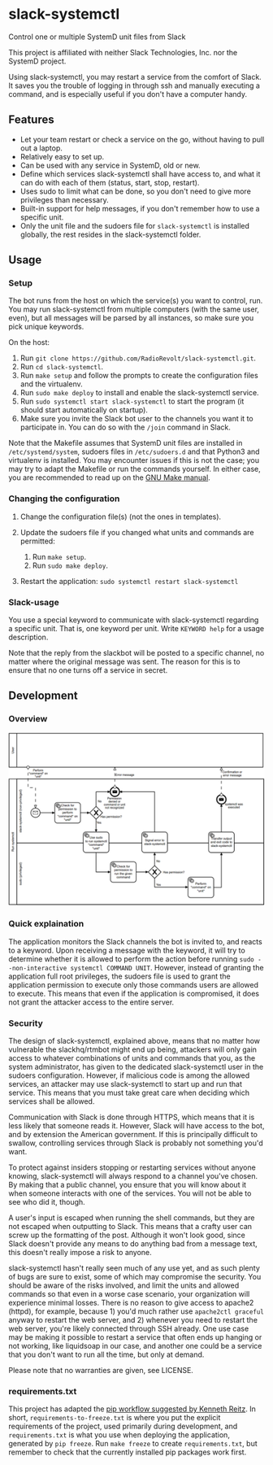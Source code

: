 # slack-systemctl
Control one or multiple SystemD unit files from Slack

This project is affiliated with neither Slack Technologies, Inc. nor the SystemD
project.

Using slack-systemctl, you may restart a service from the comfort of Slack.
It saves you the trouble of logging in through ssh and manually executing a
command, and is especially useful if you don't have a computer handy.

## Features

* Let your team restart or check a service on the go, without having to pull
  out a laptop.
* Relatively easy to set up.
* Can be used with any service in SystemD, old or new.
* Define which services slack-systemctl shall have access to, and what
  it can do with each of them (status, start, stop, restart).
* Uses sudo to limit what can be done, so you don't need to give more
  privileges than necessary.
* Built-in support for help messages, if you don't remember how to use
  a specific unit.
* Only the unit file and the sudoers file for `slack-systemctl` is installed globally,
  the rest resides in the slack-systemctl folder.

## Usage

### Setup

The bot runs from the host on which the service(s) you want to control, run.
You may run slack-systemctl from multiple computers (with the same user, even),
but all messages will be parsed by all instances, so make sure you pick unique
keywords.

On the host:

1. Run `git clone https://github.com/RadioRevolt/slack-systemctl.git`.
2. Run `cd slack-systemctl`.
3. Run `make setup` and follow the prompts to create the configuration files and the virtualenv.
6. Run `sudo make deploy` to install and enable the slack-systemctl service.
7. Run `sudo systemctl start slack-systemctl` to start the program
   (it should start automatically on startup).
8. Make sure you invite the Slack bot user to the channels you want it to participate in.
   You can do so with the `/join` command in Slack.

Note that the Makefile assumes that SystemD unit files are installed in
`/etc/systemd/system`, sudoers files in `/etc/sudoers.d` and that
Python3 and virtualenv is installed. You may encounter issues if this is not the case;
you may try to adapt the Makefile or run the commands yourself. In either
case, you are recommended to read up on the [GNU Make manual](https://www.gnu.org/software/make/manual/make.html).

### Changing the configuration

1. Change the configuration file(s) (not the ones in templates).
2. Update the sudoers file if you changed what units and commands are permitted:
   
   1. Run `make setup`.
   2. Run `sudo make deploy`.
3. Restart the application: `sudo systemctl restart slack-systemctl`

### Slack-usage

You use a special keyword to communicate with slack-systemctl regarding
a specific unit. That is, one keyword per unit. Write `KEYWORD help` for
a usage description.

Note that the reply from the slackbot will be posted to a specific channel,
no matter where the original message was sent. The reason for this is to
ensure that no one turns off a service in secret.

## Development

### Overview

![Overview of the application structure](overview.png)

### Quick explaination

The application monitors the Slack channels the bot is invited to, and reacts to a keyword. Upon receiving a message with
the keyword, it will try to determine whether it is allowed to perform the action before running 
`sudo --non-interactive systemctl COMMAND UNIT`. However, instead of granting the application full root privileges, the sudoers
file is used to grant the application permission to execute only those commands users are allowed to execute. This means that even
if the application is compromised, it does not grant the attacker access to the entire server.

### Security

The design of slack-systemctl, explained above, means that no matter how vulnerable the slackhq/rtmbot might end up being,
attackers will only gain access to whatever combinations of units and commands that you, as
the system administrator, has given to the dedicated slack-systemctl user in the sudoers configuration.
However, if malicious code is among the allowed services, an attacker may use slack-systemctl to start up
and run that service. This means that you must take great care when deciding which services shall be
allowed.

Communication with Slack is done through HTTPS, which means that it is less likely that someone reads
it. However, Slack will have access to the bot, and by extension the American government. If this is
principally difficult to swallow, controlling services through Slack is probably not something you'd
want.

To protect against insiders stopping or restarting services without anyone knowing, slack-systemctl will
always respond to a channel you've chosen. By making that a public channel, you ensure that you will
know about it when someone interacts with one of the services. You will not be able to see who did it,
though.

A user's input is escaped when running the shell commands, but they are not escaped when
outputting to Slack. This means that a crafty user can screw up the formatting of the post.
Although it won't look good, since Slack doesn't provide any means to do anything bad
from a message text, this doesn't really impose a risk to anyone.

slack-systemctl hasn't really seen much of any use yet, and as such plenty of bugs are sure to exist,
some of which may compromise the security. You should be aware of the risks involved,
and limit the units and allowed commands so that even in a worse case scenario,
your organization will experience minimal losses. There is no reason to give access
to apache2 (httpd), for example, because 1) you'd much rather use `apache2ctl graceful` anyway to
restart the web server, and 2) whenever you need to restart the web server, you're likely
connected through SSH already. One use case may be making it possible to restart a service
that often ends up hanging or not working, like liquidsoap in our case, and another one could
be a service that you don't want to run all the time, but only at demand.

Please note that no warranties are given, see LICENSE.

### requirements.txt

This project has adapted the [pip workflow suggested by Kenneth Reitz](https://www.kennethreitz.org/essays/a-better-pip-workflow#theworkflow).
In short, `requirements-to-freeze.txt` is where you put the explicit requirements of the project,
used primarily during development, and `requirements.txt` is what you use when 
deploying the application, generated by `pip freeze`. Run `make freeze` to create 
`requirements.txt`, but remember to check that the currently installed pip
packages work first.

